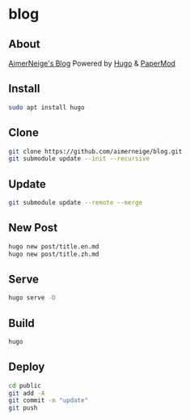 # blog

## About

[AimerNeige's Blog](https:/aimerneige.com/) Powered by [Hugo](https://gohugo.io/) & [PaperMod](https://github.com/adityatelange/hugo-PaperMod/)

## Install

```bash
sudo apt install hugo
```

## Clone

```bash
git clone https://github.com/aimerneige/blog.git
git submodule update --init --recursive
```

## Update

```bash
git submodule update --remote --merge
```

## New Post

```bash
hugo new post/title.en.md
hugo new post/title.zh.md
```

## Serve

```bash
hugo serve -D
```

## Build

```bash
hugo
```

## Deploy

```bash
cd public
git add -A
git commit -m "update"
git push
```

